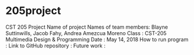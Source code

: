 # 205project
CST 205 Project 
Name of project
Names of team members: Blayne Suttinwills, Jacob Fahy, Andrea Amezcua Moreno
Class : CST-205 Multimedia Design & Programming
Date : May 14, 2018
How to run program : 
Link to GitHub repository :
Future work :
